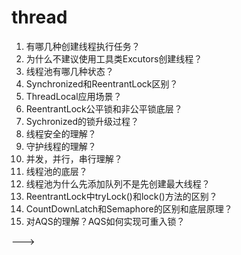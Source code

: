 # thread

1. 有哪几种创建线程执行任务？
2. 为什么不建议使用工具类Excutors创建线程？
3. 线程池有哪几种状态？
4. Synchronized和ReentrantLock区别？
5. ThreadLocal应用场景？
6. ReentrantLock公平锁和非公平锁底层？
7. Sychronized的锁升级过程？
8. 线程安全的理解？
9. 守护线程的理解？
10. 并发，并行，串行理解？
11. 线程池的底层？
12. 线程池为什么先添加队列不是先创建最大线程？
13. ReentrantLock中tryLock()和lock()方法的区别？
14. CountDownLatch和Semaphore的区别和底层原理？
15. 对AQS的理解？AQS如何实现可重入锁？

\--->

